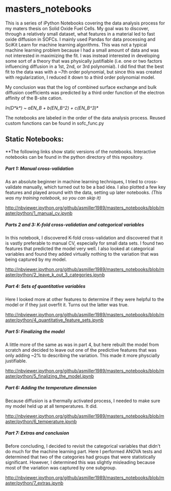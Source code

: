 
# masters_notebooks
This is a series of iPython Notebooks covering the data analysis process for my maters thesis on Solid Oxide Fuel Cells. My goal was to discover, through a relatively small dataset, what features in a material led to fast oxide diffusion in SOFCs. I mainly used Pandas for data processing and SciKit Learn for machine learning algorithms. This was not a typical machine learning problem because I had a small amount of data and was not interested in maximizing the fit. I was instead interested in developing some sort of a theory that was physically justifiable (i.e. one or two factors influencing diffusion in a 1st, 2nd, or 3rd polynomial). I did find that the best fit to the data was with a ~7th order polynomial, but since this was created with regularization, I reduced it down to a third order polynomial model.

My conclusion was that the log of combined surface exchange and bulk diffusion coefficients was predicted by a third order function of the electron affinity of the B-site cation.

**ln(D\*k\*) ~ a*EN_B + b*(EN_B^2) + c*(EN_B^3)**

The notebooks are labeled in the order of the data analysis process. Reused custom functions can be found in sofc_func.py

## Static Notebooks:
**The following links show static versions of the notebooks. Interactive notebooks can be found in the python directory of this repository.

##### Part 1: Manual cross-validation
As an absolute beginner in machine learning techniques, I tried to cross-validate manually, which turned out to be a bad idea. I also plotted a few key features and played around with the data, setting up later notebooks. *(This was my training notebook, so you can skip it)*

http://nbviewer.ipython.org/github/asmiller1989/masters_notebooks/blob/master/python/1_manual_cv.ipynb

##### Parts 2 and 3: K-fold cross-validation and categorical variables
In this notebook, I discovered K-fold cross-validation and discovered that it is vastly preferable to manual CV, especially for small data sets. I found two features that predicted the model very well. I also looked at categorical variables and found they added virtually nothing to the variation that was being captured by my model. 

http://nbviewer.ipython.org/github/asmiller1989/masters_notebooks/blob/master/python/2_leave_k_out_3_categories.ipynb

##### Part 4: Sets of quantitative variables
Here I looked more at other features to determine if they were helpful to the model or if they just overfit it. Turns out the latter was true.

http://nbviewer.ipython.org/github/asmiller1989/masters_notebooks/blob/master/python/4_quantitative_feature_sets.ipynb

##### Part 5: Finalizing the model
A little more of the same as was in part 4, but here rebuilt the model from scratch and decided to leave out one of the predictive features that was only adding ~2% to describing the variation. This made it more physcially justifiable.

http://nbviewer.ipython.org/github/asmiller1989/masters_notebooks/blob/master/python/5_finalizing_the_model.ipynb

##### Part 6: Adding the temperature dimension
Because diffusion is a thermally activated process, I needed to make sure my model held up at all temperatures. It did.

http://nbviewer.ipython.org/github/asmiller1989/masters_notebooks/blob/master/python/6_temperature.ipynb

##### Part 7: Extras and conclusion
Before concluding, I decided to revisit the categorical variables that didn't do much for the machine learning part. Here I performed ANOVA tests and determined that two of the categories had groups that were statistically significant. However, I determined this was slightly misleading because most of the variation was captured by one subgroup. 

http://nbviewer.ipython.org/github/asmiller1989/masters_notebooks/blob/master/python/7_extras.ipynb
